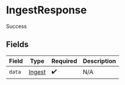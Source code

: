 # IngestResponse

Success


## Fields

| Field                                   | Type                                    | Required                                | Description                             |
| --------------------------------------- | --------------------------------------- | --------------------------------------- | --------------------------------------- |
| `data`                                  | [Ingest](../../models/shared/ingest.md) | :heavy_check_mark:                      | N/A                                     |